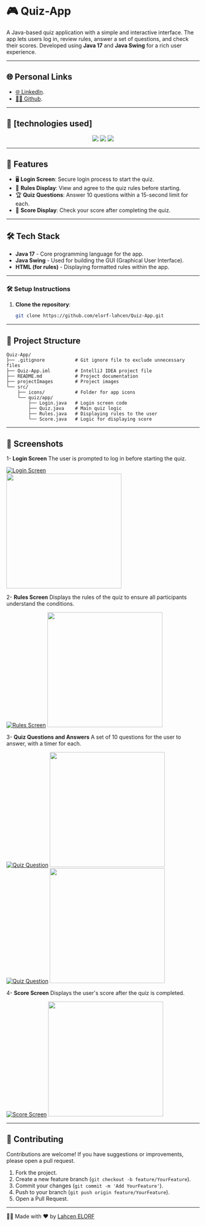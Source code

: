 # 🎮 Quiz-App

A Java-based quiz application with a simple and interactive interface. The app lets users log in, review rules, answer a set of questions, and check their scores. Developed using **Java 17** and **Java Swing** for a rich user experience.

---

## 🌐 Personal Links
- [🌐 LinkedIn](https://www.linkedin.com/in/lahcenelorf/).
- [👨‍💻 Github](https://github.com/ELORF-Lahcen).

---

## 🔗 [technologies used]
<div align="center">
    <img src="https://img.shields.io/badge/Java-17-orange?style=for-the-badge&logo=java&logoColor=white" />
    <img src="https://img.shields.io/badge/Swing-blue?style=for-the-badge&logo=swing&logoColor=white" />
    <img src="https://img.shields.io/badge/GUI-interactive-blueviolet?style=for-the-badge&logo=gui&logoColor=white" />
</div>

---

## 📌 Features

- 🖥️ **Login Screen**: Secure login process to start the quiz.
- 📜 **Rules Display**: View and agree to the quiz rules before starting.
- 🏆 **Quiz Questions**: Answer 10 questions within a 15-second limit for each.
- 🎯 **Score Display**: Check your score after completing the quiz.

---

## 🛠️ Tech Stack

- **Java 17** - Core programming language for the app.
- **Java Swing** - Used for building the GUI (Graphical User Interface).
- **HTML (for rules)** - Displaying formatted rules within the app.

---

### 🛠️ Setup Instructions

1. **Clone the repository**:
   ```bash
   git clone https://github.com/elorf-lahcen/Quiz-App.git

--- 

## 📂 Project Structure

```plaintext
Quiz-App/
├── .gitignore           # Git ignore file to exclude unnecessary files
├── Quiz-App.iml         # IntelliJ IDEA project file
├── README.md            # Project documentation
├── projectImages        # Project images
└── src/
    ├── icons/           # Folder for app icons
    └── quiz/app/
        ├── Login.java   # Login screen code
        ├── Quiz.java    # Main quiz logic
        ├── Rules.java   # Displaying rules to the user
        └── Score.java   # Logic for displaying score
```

--- 

## 📸 Screenshots

1- **Login Screen**
The user is prompted to log in before starting the quiz.

[![Login Screen](projectImages/1.PNG)](projectImages/1.PNG)  
<img src="projectImages/1.PNG" width="300" height="auto">
  
2- **Rules Screen**
Displays the rules of the quiz to ensure all participants understand the conditions.

[![Rules Screen](projectImages/2.PNG)](projectImages/2.PNG)
<img src="projectImages/2.PNG" width="300" height="auto">

3- **Quiz Questions and Answers**
A set of 10 questions for the user to answer, with a timer for each.

[![Quiz Question](projectImages/3.PNG)](projectImages/3.PNG)
<img src="projectImages/3.PNG" width="300" height="auto">
[![Quiz Question](projectImages/4.PNG)](projectImages/4.PNG)
<img src="projectImages/4.PNG" width="300" height="auto">

4- **Score Screen**
Displays the user's score after the quiz is completed.

[![Score Screen](projectImages/5.PNG)](projectImages/5.PNG)
<img src="projectImages/5.PNG" width="300" height="auto">

---

## 🤝 Contributing

Contributions are welcome! If you have suggestions or improvements, please open a pull request.

1. Fork the project.
2. Create a new feature branch (`git checkout -b feature/YourFeature`).
3. Commit your changes (`git commit -m 'Add YourFeature'`).
4. Push to your branch (`git push origin feature/YourFeature`).
5. Open a Pull Request.

---

👨‍💻 Made with ❤️ by [Lahcen ELORF](https://github.com/elorf-lahcen)


